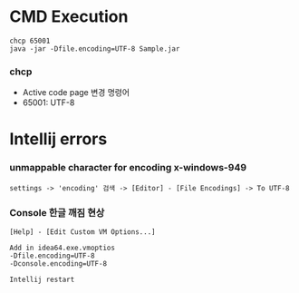 # CMD Execution
    chcp 65001
    java -jar -Dfile.encoding=UTF-8 Sample.jar
    
### chcp
- Active code page 변경 명령어
- 65001: UTF-8

# Intellij errors

### unmappable character for encoding x-windows-949
    settings -> 'encoding' 검색 -> [Editor] - [File Encodings] -> To UTF-8
    
### Console 한글 깨짐 현상
    [Help] - [Edit Custom VM Options...]
    
    Add in idea64.exe.vmoptios
    -Dfile.encoding=UTF-8
    -Dconsole.encoding=UTF-8
    
    Intellij restart
    